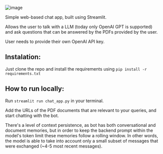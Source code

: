 ![image](https://github.com/ergv03/chat-with-pdf-llm/assets/23053920/a4160a7a-87de-43ef-a672-e946b1083840)

Simple web-based chat app, built using Streamlit.

Allows the user to talk with a LLM (today only OpenAI GPT is supported) and ask questions that can be answered by the PDFs provided by the user.

User needs to provide their own OpenAI API key.

## Instalation:

Just clone the repo and install the requirements using ```pip install -r requirements.txt```

## How to run locally:

Run ```streamlit run chat_app.py``` in your terminal.

Add the URLs of the PDF documents that are relevant to your queries, and start chatting with the bot. 

There's a level of context persistence, as bot has both conversational and document memories, but in order to keep the backend prompt within the model's token limit these memories follow a rolling window. In other words, the model is able to take into account only a small subset of messages that were exchanged (~4-5 most recent messages).
